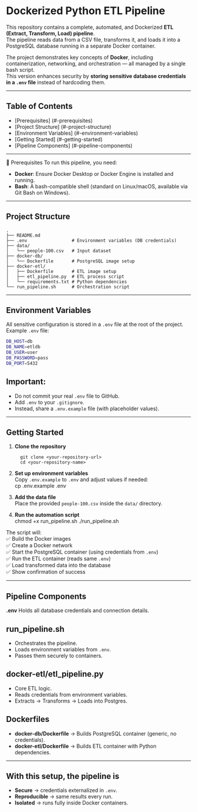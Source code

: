 # Dockerized Python ETL Pipeline

This repository contains a complete, automated, and Dockerized **ETL (Extract, Transform, Load) pipeline**.  
The pipeline reads data from a CSV file, transforms it, and loads it into a PostgreSQL database running in a separate Docker container.  

The project demonstrates key concepts of **Docker**, including containerization, networking, and orchestration — all managed by a single bash script.  
This version enhances security by **storing sensitive database credentials in a `.env` file** instead of hardcoding them.  

------------------------------------------------------------------

## Table of Contents

- [Prerequisites] (#-prerequisites)  
- [Project Structure] (#-project-structure)  
- [Environment Variables] (#-environment-variables)  
- [Getting Started] (#-getting-started)  
- [Pipeline Components] (#-pipeline-components)  

------------------------------------------------------------------

🔧 Prerequisites
To run this pipeline, you need:  

- **Docker**: Ensure Docker Desktop or Docker Engine is installed and running.  
- **Bash**: A bash-compatible shell (standard on Linux/macOS, available via Git Bash on Windows).  

------------------------------------------------------------------

## Project Structure

```text
.
├── README.md
├── .env                 # Environment variables (DB credentials)
├── data/
│   └── people-100.csv   # Input dataset
├── docker-db/
│   └── Dockerfile       # PostgreSQL image setup
├── docker-etl/
│   ├── Dockerfile       # ETL image setup
│   ├── etl_pipeline.py  # ETL process script
│   └── requirements.txt # Python dependencies
└── run_pipeline.sh      # Orchestration script
```

------------------------------------------------------------------

## Environment Variables

All sensitive configuration is stored in a `.env` file at the root of the project.  
Example `.env` file:  

```sh
DB_HOST=db
DB_NAME=etldb
DB_USER=user
DB_PASSWORD=pass
DB_PORT=5432
```

## **Important:**  

- Do not commit your real `.env` file to GitHub.  
- Add `.env` to your `.gitignore`.  
- Instead, share a `.env.example` file (with placeholder values).  

------------------------------------------------------------------

## Getting Started

1. **Clone the repository**  

    ```git
      git clone <your-repository-url>
      cd <your-repository-name>
    ```

2. **Set up environment variables**  
   Copy `.env.example` to `.env` and adjust values if needed:  
   cp .env.example .env

3. **Add the data file**  
   Place the provided `people-100.csv` inside the `data/` directory.  

4. **Run the automation script**  
   chmod +x run_pipeline.sh
   ./run_pipeline.sh

The script will:  
✅ Build the Docker images  
✅ Create a Docker network  
✅ Start the PostgreSQL container (using credentials from `.env`)  
✅ Run the ETL container (reads same `.env`)  
✅ Load transformed data into the database  
✅ Show confirmation of success  

------------------------------------------------------------------

## Pipeline Components

**.env**
Holds all database credentials and connection details.  

## **run_pipeline.sh**

- Orchestrates the pipeline.  
- Loads environment variables from `.env`.  
- Passes them securely to containers.  

## **docker-etl/etl_pipeline.py**

- Core ETL logic.  
- Reads credentials from environment variables.  
- Extracts → Transforms → Loads into Postgres.  

## **Dockerfiles**

- **docker-db/Dockerfile** → Builds PostgreSQL container (generic, no credentials).  
- **docker-etl/Dockerfile** → Builds ETL container with Python dependencies.  

------------------------------------------------------------------

## With this setup, the pipeline is  

- **Secure** → credentials externalized in `.env`.  
- **Reproducible** → same results every run.  
- **Isolated** → runs fully inside Docker containers.
